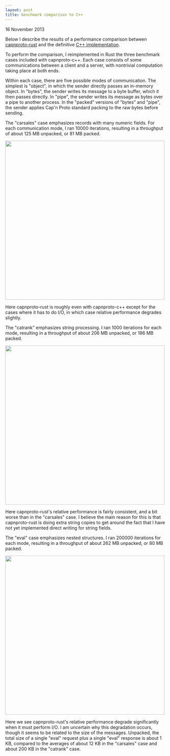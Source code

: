 ```yaml
---
layout: post
title: benchmark comparison to C++
---
```


16 November 2013

Below I describe the results of a
performance comparison between
[capnproto-rust](https://www.github.com/dwrensha/capnproto-rust)
and the definitive
[C++ implementation](https://www.github.com/kentonv/capnproto).


To perform the comparison,
I reimplemented in Rust the three benchmark cases
included with capnproto-c++.
Each case consists of some communications
between a client and a server,
with
nontrivial computation taking place at both ends.

Within each case,
there are five possible modes of communication.
The simplest is "object", in which the sender
directly passes an in-memory object.
In "bytes", the sender writes
its message to a byte buffer, which
it then passes directly.
In "pipe", the sender writes
its message as bytes over a pipe
to another process.
In the "packed" versions of "bytes" and "pipe",
the sender applies Cap'n Proto standard packing
to the raw bytes before sending.

The "carsales" case emphasizes
records with many numeric fields.
For each communication mode,
I ran 10000 iterations,
resulting in a
throughput of about 125 MB unpacked, or 81 MB packed.

<img src="{{site.baseurl}}/assets/carsales.png"
     width="500"/>

Here capnproto-rust is roughly even with capnproto-c++
except for the cases where it has to do I/O, in which case
relative performance degrades slightly.

The "catrank" emphasizes string processing.
I ran 1000 iterations for each mode, resulting in a
throughput of about 206 MB unpacked, or 186 MB packed.

<img src="{{site.baseurl}}/assets/catrank.png"
     width="500"/>

Here capnproto-rust's relative performance is fairly consistent,
and a bit worse than in the "carsales" case. I believe
the main reason for this is that capnproto-rust is doing extra string
copies to get around the fact that I have not yet implemented direct
writing for string fields.

The "eval" case emphasizes nested structures.
I ran 200000 iterations for each mode,
resulting in a throughput of about 262 MB unpacked,
or 80 MB packed.

<img src="{{site.baseurl}}/assets/eval.png"
     width="500"/>

Here we see capnproto-rust's relative performance degrade
significantly when it must perform I/O.
I am uncertain why this degradation occurs,
though it seems to be related to the size of the messages.
Unpacked, the total size of a
single "eval" request plus a single "eval" response
is about 1 KB,
compared to the averages
of about 12 KB in the "carsales" case
and about 200 KB in the "catrank" case.

